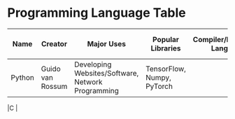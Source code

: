 # Programming Language Table

| Name | Creator | Major Uses | Popular Libraries | Compiler/Interpreter Language | Jobs and Salaries |
|------|---------|------------|-------------------|-------------------------------|-------------------|
|Python|Guido van Rossum | Developing Websites/Software, Network Programming | TensorFlow, Numpy, PyTorch | 

|C     |
